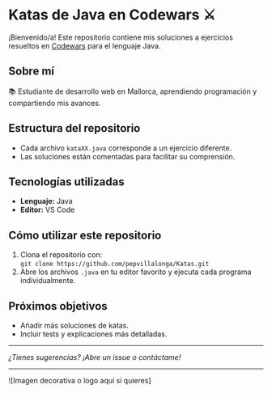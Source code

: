# Katas de Java en Codewars ⚔️

¡Bienvenido/a! Este repositorio contiene mis soluciones a ejercicios resueltos en [Codewars](https://www.codewars.com/) para el lenguaje Java.

## Sobre mí
📚 Estudiante de desarrollo web en Mallorca, aprendiendo programación y compartiendo mis avances.

## Estructura del repositorio
- Cada archivo `kataXX.java` corresponde a un ejercicio diferente.
- Las soluciones están comentadas para facilitar su comprensión.

## Tecnologías utilizadas
- **Lenguaje:** Java
- **Editor:** VS Code

## Cómo utilizar este repositorio
1. Clona el repositorio con:  
   `git clone https://github.com/pepvillalonga/Katas.git`
2. Abre los archivos `.java` en tu editor favorito y ejecuta cada programa individualmente.

## Próximos objetivos
- Añadir más soluciones de katas.
- Incluir tests y explicaciones más detalladas.

---

*¿Tienes sugerencias? ¡Abre un issue o contáctame!*

---

![Imagen decorativa o logo aquí si quieres]
